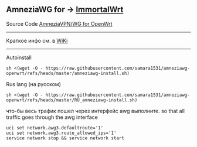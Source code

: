AmneziaWG for → [ImmortalWrt](https://github.com/samara15321/amneziawg-immortalwrt/releases)
--------------------------
Source Code [AmneziaVPN/WG for OpenWrt](https://github.com/amnezia-vpn/amneziawg-openwrt)

------------------------------
Краткое инфо см. в [WiKi](https://github.com/samara1531/amneziawg-openwrt/wiki)

-----------------------------
Autoinstall
```
sh <(wget -O - https://raw.githubusercontent.com/samara1531/amneziawg-openwrt/refs/heads/master/amneziawg-install.sh)
```
Rus lang (на русском)
```
sh <(wget -O - https://raw.githubusercontent.com/samara1531/amneziawg-openwrt/refs/heads/master/RU_amneziawg-install.sh)
```

что-бы весь трафик пошел через интерфейс awg выполните.
so that all traffic goes through the awg interface
```
uci set network.awg3.defaultroute='1'
uci set network.awg3.route_allowed_ips='1'
service network stop && service network start
```
